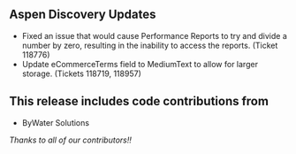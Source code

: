 ## Aspen Discovery Updates
- Fixed an issue that would cause Performance Reports to try and divide a number by zero, resulting in the inability to access the reports. (Ticket 118776)
- Update eCommerceTerms field to MediumText to allow for larger storage. (Tickets 118719, 118957)

## This release includes code contributions from
- ByWater Solutions

_Thanks to all of our contributors!!_